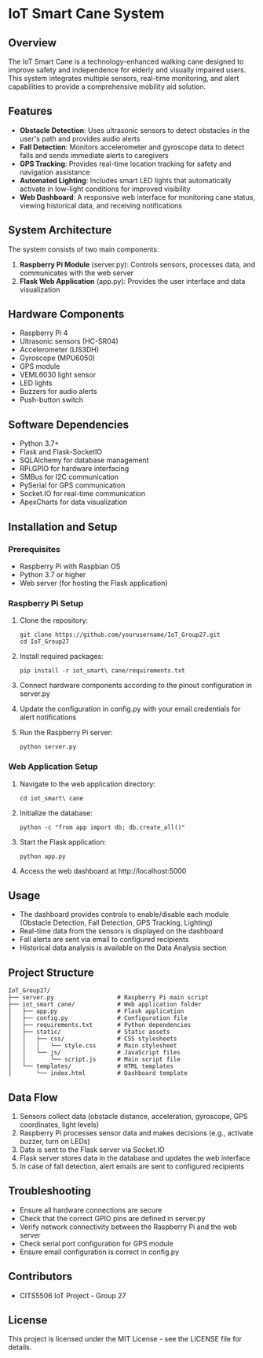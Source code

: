 # IoT Smart Cane System

## Overview
The IoT Smart Cane is a technology-enhanced walking cane designed to improve safety and independence for elderly and visually impaired users. This system integrates multiple sensors, real-time monitoring, and alert capabilities to provide a comprehensive mobility aid solution.

## Features
- **Obstacle Detection**: Uses ultrasonic sensors to detect obstacles in the user's path and provides audio alerts
- **Fall Detection**: Monitors accelerometer and gyroscope data to detect falls and sends immediate alerts to caregivers
- **GPS Tracking**: Provides real-time location tracking for safety and navigation assistance
- **Automated Lighting**: Includes smart LED lights that automatically activate in low-light conditions for improved visibility
- **Web Dashboard**: A responsive web interface for monitoring cane status, viewing historical data, and receiving notifications

## System Architecture
The system consists of two main components:
1. **Raspberry Pi Module** (server.py): Controls sensors, processes data, and communicates with the web server
2. **Flask Web Application** (app.py): Provides the user interface and data visualization

## Hardware Components
- Raspberry Pi 4
- Ultrasonic sensors (HC-SR04)
- Accelerometer (LIS3DH)
- Gyroscope (MPU6050)
- GPS module
- VEML6030 light sensor
- LED lights
- Buzzers for audio alerts
- Push-button switch

## Software Dependencies
- Python 3.7+
- Flask and Flask-SocketIO
- SQLAlchemy for database management
- RPi.GPIO for hardware interfacing
- SMBus for I2C communication
- PySerial for GPS communication
- Socket.IO for real-time communication
- ApexCharts for data visualization

## Installation and Setup

### Prerequisites
- Raspberry Pi with Raspbian OS
- Python 3.7 or higher
- Web server (for hosting the Flask application)

### Raspberry Pi Setup
1. Clone the repository:
   ```
   git clone https://github.com/yourusername/IoT_Group27.git
   cd IoT_Group27
   ```

2. Install required packages:
   ```
   pip install -r iot_smart\ cane/requirements.txt
   ```

3. Connect hardware components according to the pinout configuration in server.py

4. Update the configuration in config.py with your email credentials for alert notifications

5. Run the Raspberry Pi server:
   ```
   python server.py
   ```

### Web Application Setup
1. Navigate to the web application directory:
   ```
   cd iot_smart\ cane
   ```

2. Initialize the database:
   ```
   python -c "from app import db; db.create_all()"
   ```

3. Start the Flask application:
   ```
   python app.py
   ```

4. Access the web dashboard at http://localhost:5000

## Usage
- The dashboard provides controls to enable/disable each module (Obstacle Detection, Fall Detection, GPS Tracking, Lighting)
- Real-time data from the sensors is displayed on the dashboard
- Fall alerts are sent via email to configured recipients
- Historical data analysis is available on the Data Analysis section

## Project Structure
```
IoT_Group27/
├── server.py                  # Raspberry Pi main script
├── iot_smart cane/            # Web application folder
│   ├── app.py                 # Flask application
│   ├── config.py              # Configuration file
│   ├── requirements.txt       # Python dependencies
│   ├── static/                # Static assets
│   │   ├── css/               # CSS stylesheets
│   │   │   └── style.css      # Main stylesheet
│   │   └── js/                # JavaScript files
│   │       └── script.js      # Main script file
│   └── templates/             # HTML templates
│       └── index.html         # Dashboard template
```

## Data Flow
1. Sensors collect data (obstacle distance, acceleration, gyroscope, GPS coordinates, light levels)
2. Raspberry Pi processes sensor data and makes decisions (e.g., activate buzzer, turn on LEDs)
3. Data is sent to the Flask server via Socket.IO
4. Flask server stores data in the database and updates the web interface
5. In case of fall detection, alert emails are sent to configured recipients

## Troubleshooting
- Ensure all hardware connections are secure
- Check that the correct GPIO pins are defined in server.py
- Verify network connectivity between the Raspberry Pi and the web server
- Check serial port configuration for GPS module
- Ensure email configuration is correct in config.py

## Contributors
- CITS5506 IoT Project - Group 27

## License
This project is licensed under the MIT License - see the LICENSE file for details.
